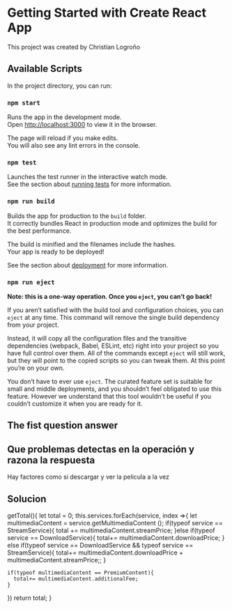 # Getting Started with Create React App

This project was created by Christian Logroño

## Available Scripts

In the project directory, you can run:

### `npm start`

Runs the app in the development mode.\
Open [http://localhost:3000](http://localhost:3000) to view it in the browser.

The page will reload if you make edits.\
You will also see any lint errors in the console.

### `npm test`

Launches the test runner in the interactive watch mode.\
See the section about [running tests](https://facebook.github.io/create-react-app/docs/running-tests) for more information.

### `npm run build`

Builds the app for production to the `build` folder.\
It correctly bundles React in production mode and optimizes the build for the best performance.

The build is minified and the filenames include the hashes.\
Your app is ready to be deployed!

See the section about [deployment](https://facebook.github.io/create-react-app/docs/deployment) for more information.

### `npm run eject`

**Note: this is a one-way operation. Once you `eject`, you can’t go back!**

If you aren’t satisfied with the build tool and configuration choices, you can `eject` at any time. This command will remove the single build dependency from your project.

Instead, it will copy all the configuration files and the transitive dependencies (webpack, Babel, ESLint, etc) right into your project so you have full control over them. All of the commands except `eject` will still work, but they will point to the copied scripts so you can tweak them. At this point you’re on your own.

You don’t have to ever use `eject`. The curated feature set is suitable for small and middle deployments, and you shouldn’t feel obligated to use this feature. However we understand that this tool wouldn’t be useful if you couldn’t customize it when you are ready for it.

## The fist question answer

## Que problemas detectas en la operación y razona la respuesta
 Hay factores como si descargar y ver la pelicula a la vez
## Solucion
getTotal(){
  let total = 0;
  this.services.forEach(service, index =>{
    let multimediaContent = service.getMultimediaContent ();
    if(typeof service == StreamService){
      total += multimediaContent.streamPrice;
    }else if(typeof service == DownloadService){
      total+= multimediaContent.downloadPrice;
    }
    else if(typeof service == DownloadService && typeof service == StreamService){
      total+= multimediaContent.downloadPrice + multimediaContent.streamPrice;;
    }

    if(typeof multimediaContent == PremiumContent){
      total+= multimediaContent.additionalFee;
    }
  })
  return total;
}
